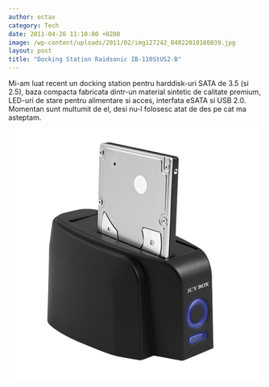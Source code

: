 ```yaml
---
author: octav
category: Tech
date: 2011-04-26 11:10:00 +0200
image: /wp-content/uploads/2011/02/img127242_04022010160039.jpg
layout: post
title: "Docking Station Raidsonic IB-110StUS2-B"
---
```

<p>Mi-am luat recent un docking station pentru harddisk-uri SATA de 3.5 (si 2.5), baza compacta  fabricata dintr-un material sintetic de calitate premium, LED-uri de  stare pentru alimentare si acces, interfata eSATA si USB 2.0. Momentan sunt multumit de el, desi nu-l folosesc atat de des pe cat ma asteptam.</p>
<p style="text-align: center"><img class="wp-image-4786" title="img127242_04022010160039" src="/wp-content/uploads/2011/02/img127242_04022010160039.jpg" alt="" width="500" height="500" /></p>
